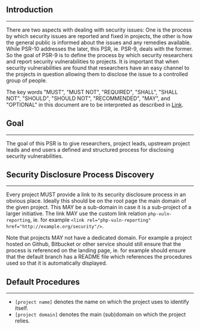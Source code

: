 ## Introduction
***

There are two aspects with dealing with security issues: One is the process by which security issues are reported and fixed in projects, the other is how the general public is informed about the issues and any remedies available. While PSR-10 addresses the later, this PSR, ie. PSR-9, deals with the former. So the goal of PSR-9 is to define the process by which security researchers and report security vulnerabilities to projects. It is important that when security vulnerabilities are found that researchers have an easy channel to the projects in question allowing them to disclose the issue to a controlled group of people.

The key words "MUST", "MUST NOT", "REQUIRED", "SHALL", "SHALL NOT", "SHOULD", "SHOULD NOT", "RECOMMENDED", "MAY", and "OPTIONAL" in this document are to be interpreted as described in [Link](http://tools.ietf.org/html/rfc2119 "RFC 2119").

## Goal
***

The goal of this PSR is to give researchers, project leads, upstream project leads and end users a defined and structured process for disclosing security vulnerabilities.

## Security Disclosure Process Discovery
***

Every project MUST provide a link to its security disclosure process in an obvious place. Ideally this should be on the root page the main domain of the given project. This MAY be a sub-domain in case it is a sub-project of a larger initiative. The link MAY use the custom link relation `php-vuln-reporting`, ie. for example `<link rel="php-vuln-reporting" href="http://example.org/security"/>`.

Note that projects MAY not have a dedicated domain. For example a project hosted on Github, Bitbucket or other service should still ensure that the process is referenced on the landing page, ie. for example [](http://github.com/example/somelib) should ensure that the default branch has a README file which references the procedures used so that it is automatically displayed.

## Default Procedures
***

* `[project name]` denotes the name on which the project uses to identify itself.
* `[project domain]` denotes the main (sub)domain on which the project relies.

